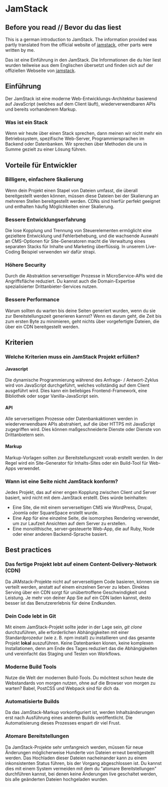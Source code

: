 # JamStack

## Before you read // Bevor du das liest

This is a german introduction to JamStack. The information provided was partly translated from the official website of [jamstack](https://jamstack.org), other parts were written by me.

Das ist eine Einführung in den JamStack. Die Informationen die du hier liest wurden teilweise aus dem Englischen übersetzt und finden sich auf der offiziellen Webseite von [jamstack](https://jamstack.org).

## Einführung

Der JamStack ist eine moderne Web-Entwicklungs-Architektur basierend auf JavaScript (welches auf dem Client läuft), wiederverwendbaren APIs und bereits vorhandenem Markup.

### Was ist ein Stack

Wenn wir heute über einen Stack sprechen, dann meinen wir nicht mehr ein Betriebssystem, spezifische Web-Server, Programmiersprachen im Backend oder Datenbanken. Wir sprechen über Methoden die uns in Summe gezielt zu einer Lösung führen.

## Vorteile für Entwickler

### Billigere, einfachere Skalierung

Wenn dein Projekt einen Stapel von Dateien umfasst, die überall bereitgestellt werden können, müssen diese Dateien bei der Skalierung an mehreren Stellen bereitgestellt werden. CDNs sind hierfür perfekt geeignet und enthalten häufig Möglichkeiten einer Skalierung.

### Bessere Entwicklungserfahrung

Die lose Kopplung und Trennung von Steuerelementen ermöglicht eine gezieltere Entwicklung und Fehlerbehebung, und die wachsende Auswahl an CMS-Optionen für Site-Generatoren macht die Verwaltung eines separaten Stacks für Inhalte und Marketing überflüssig. In unserem Live-Coding Beispiel verwenden wir dafür strapi.

### Höhere Security

Durch die Abstraktion serverseitiger Prozesse in MicroService-APIs wird die Angriffsfläche reduziert. Du kannst auch die Domain-Expertise spezialisierter Drittanbieter-Services nutzen.

### Bessere Performance

Warum sollten du warten bis deine Seiten generiert wurden, wenn du sie zur Bereitstellungszeit generieren kannst? Wenn es darum geht, die Zeit bis zum ersten Byte zu minimieren, geht nichts über vorgefertigte Dateien, die über ein CDN bereitgestellt werden.

## Kriterien

### Welche Kriterien muss ein JamStack Projekt erfüllen?

#### Javascript

Die dynamische Programmierung während des Anfrage- / Antwort-Zyklus wird von JavaScript durchgeführt, welches vollständig auf dem Client ausgeführt wird. Dies kann ein beliebiges Frontend-Framework, eine Bibliothek oder sogar Vanilla-JavaScript sein.

#### API

Alle serverseitigen Prozesse oder Datenbankaktionen werden in wiederverwendbare APIs abstrahiert, auf die über HTTPS mit JavaScript zugegriffen wird. Dies können maßgeschneiderte Dienste oder Dienste von Drittanbietern sein.

#### Markup

Markup-Vorlagen sollten zur Bereitstellungszeit vorab erstellt werden. In der Regel wird ein Site-Generator für Inhalts-Sites oder ein Build-Tool für Web-Apps verwendet.

### Wann ist eine Seite nicht JamStack konform?

Jedes Projekt, das auf einer engen Kopplung zwischen Client und Server basiert, wird nicht mit dem JamStack erstellt. Dies würde beinhalten:

- Eine Site, die mit einem serverseitigen CMS wie WordPress, Drupal, Joomla oder SquareSpace erstellt wurde.
- Eine App für eine einzelne Seite, die isomorphes Rendering verwendet, um zur Laufzeit Ansichten auf dem Server zu erstellen.
- Eine monolithische, server-gesteuerte Web-App, die auf Ruby, Node oder einer anderen Backend-Sprache basiert.

## Best practices

### Das fertige Projekt lebt auf einem Content-Delivery-Network (CDN)

Da JAMstack-Projekte nicht auf serverseitigem Code basieren, können sie verteilt werden, anstatt auf einem einzelnen Server zu leben. Direktes Serving über ein CDN sorgt für unübertroffene Geschwindigkeit und Leistung. Je mehr von deiner App Sie auf ein CDN laden kannst, desto besser ist das Benutzererlebnis für deine Endkunden.

### Dein Code lebt in Git

Mit einem JamStack-Projekt sollte jeder in der Lage sein, *git clone* durchzuführen, alle erforderlichen Abhängigkeiten mit einer Standardprozedur (wie z. B. npm install) zu installieren und das gesamte Projekt **lokal** auszuführen. Keine Datenbanken klonen, keine komplexen Installationen, denn am Ende des Tages reduziert das die Abhängigkeiten und vereinfacht das Staging und Testen von Workflows.

### Moderne Build Tools

Nutze die Welt der modernen Build-Tools. Du möchtest schon heute die Webstandards von morgen nutzen, ohne auf die Browser von morgen zu warten? Babel, PostCSS und Webpack sind für dich da.

### Automatisierte Builds

Da das JamStack-Markup vorkonfiguriert ist, werden Inhaltsänderungen erst nach Ausführung eines anderen Builds veröffentlicht. Die Automatisierung dieses Prozesses erspart dir viel Frust.

### Atomare Bereitstellungen

Da JamStack-Projekte sehr umfangreich werden, müssen für neue Änderungen möglicherweise Hunderte von Dateien erneut bereitgestellt werden. Das Hochladen dieser Dateien nacheinander kann zu einem inkonsistenten Status führen, bis der Vorgang abgeschlossen ist. Du kannst dies mit einem System vermeiden mit dem du "atomare Bereitstellungen" durchführen kannst, bei denen keine Änderungen live geschaltet werden, bis alle geänderten Dateien hochgeladen wurden.